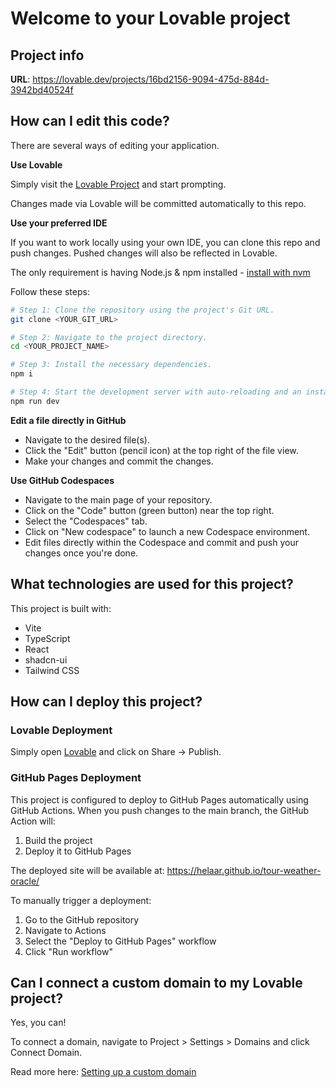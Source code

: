 # Welcome to your Lovable project

## Project info

**URL**: https://lovable.dev/projects/16bd2156-9094-475d-884d-3942bd40524f

## How can I edit this code?

There are several ways of editing your application.

**Use Lovable**

Simply visit the [Lovable Project](https://lovable.dev/projects/16bd2156-9094-475d-884d-3942bd40524f) and start prompting.

Changes made via Lovable will be committed automatically to this repo.

**Use your preferred IDE**

If you want to work locally using your own IDE, you can clone this repo and push changes. Pushed changes will also be reflected in Lovable.

The only requirement is having Node.js & npm installed - [install with nvm](https://github.com/nvm-sh/nvm#installing-and-updating)

Follow these steps:

```sh
# Step 1: Clone the repository using the project's Git URL.
git clone <YOUR_GIT_URL>

# Step 2: Navigate to the project directory.
cd <YOUR_PROJECT_NAME>

# Step 3: Install the necessary dependencies.
npm i

# Step 4: Start the development server with auto-reloading and an instant preview.
npm run dev
```

**Edit a file directly in GitHub**

- Navigate to the desired file(s).
- Click the "Edit" button (pencil icon) at the top right of the file view.
- Make your changes and commit the changes.

**Use GitHub Codespaces**

- Navigate to the main page of your repository.
- Click on the "Code" button (green button) near the top right.
- Select the "Codespaces" tab.
- Click on "New codespace" to launch a new Codespace environment.
- Edit files directly within the Codespace and commit and push your changes once you're done.

## What technologies are used for this project?

This project is built with:

- Vite
- TypeScript
- React
- shadcn-ui
- Tailwind CSS

## How can I deploy this project?

### Lovable Deployment
Simply open [Lovable](https://lovable.dev/projects/16bd2156-9094-475d-884d-3942bd40524f) and click on Share -> Publish.

### GitHub Pages Deployment
This project is configured to deploy to GitHub Pages automatically using GitHub Actions. When you push changes to the main branch, the GitHub Action will:

1. Build the project
2. Deploy it to GitHub Pages

The deployed site will be available at: https://helaar.github.io/tour-weather-oracle/

To manually trigger a deployment:
1. Go to the GitHub repository
2. Navigate to Actions
3. Select the "Deploy to GitHub Pages" workflow
4. Click "Run workflow"

## Can I connect a custom domain to my Lovable project?

Yes, you can!

To connect a domain, navigate to Project > Settings > Domains and click Connect Domain.

Read more here: [Setting up a custom domain](https://docs.lovable.dev/tips-tricks/custom-domain#step-by-step-guide)
